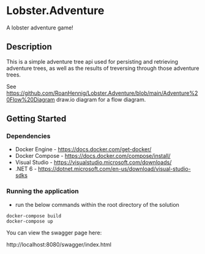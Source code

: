# Lobster.Adventure

A lobster adventure game!

## Description

This is a simple adventure tree api used for persisting and retrieving adventure trees, as well as the results of treversing through those adventure trees.

See https://github.com/RoanHennig/Lobster.Adventure/blob/main/Adventure%20Flow%20Diagram draw.io diagram for a flow diagram.

## Getting Started

### Dependencies

* Docker Engine - https://docs.docker.com/get-docker/
* Docker Compose - https://docs.docker.com/compose/install/
* Visual Studio - https://visualstudio.microsoft.com/downloads/
* .NET 6 - https://dotnet.microsoft.com/en-us/download/visual-studio-sdks

### Running the application

* run the below commands within the root directory of the solution
```
docker-compose build
docker-compose up
```
You can view the swagger page here:

http://localhost:8080/swagger/index.html
